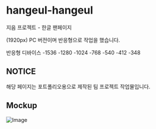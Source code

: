 # hangeul-hangeul

지음 프로젝트 - 한글 팬페이지

(1920px) PC 버전이며 반응형으로 작업을 했습니다.

반응형 디바이스
-1536
-1280
-1024
-768
-540
-412
-348

## NOTICE

해당 페이지는 포트폴리오용으로 제작된 팀 프로젝트 작업물입니다.

## Mockup

![Image](https://github.com/user-attachments/assets/bb959de8-11d8-4579-ad5b-912b158df3cd)